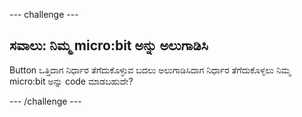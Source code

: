 --- challenge ---

## ಸವಾಲು: ನಿಮ್ಮ micro:bit ಅನ್ನು ಅಲುಗಾಡಿಸಿ

Button ಒತ್ತಿದಾಗ ನಿರ್ಧಾರ ತೆಗೆದುಕೊಳ್ಳುವ ಬದಲು ಅಲುಗಾಡಿಸಿದಾಗ ನಿರ್ಧಾರ ತೆಗೆದುಕೊಳ್ಳಲು ನಿಮ್ಮ micro:bit ಅನ್ನು code ಮಾಡಬಹುದೇ?

--- /challenge ---